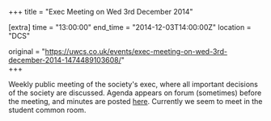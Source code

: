 +++
title = "Exec Meeting on Wed 3rd December 2014"

[extra]
time = "13:00:00"
end_time = "2014-12-03T14:00:00Z"
location = "DCS"

original = "https://uwcs.co.uk/events/exec-meeting-on-wed-3rd-december-2014-1474489103608/"    
+++

Weekly public meeting of the society's exec, where all important decisions of the society are discussed. Agenda appears on forum (sometimes) before the meeting, and minutes are posted [here](https://uwcs.co.uk/minutes/1/). Currently we seem to meet in the student common room.

